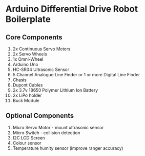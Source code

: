 # Arduino Differential Drive Robot Boilerplate

## Core Components
1. 2x Continuous Servo Motors
2. 2x Servo Wheels
3. 1x Omni-Wheel
4. Arduino Uno
6. HC-SR04 Ultrasonic Sensor
7. 5 Channel Analogue Line Finder or 1 or more Digital Line Finder
8. Chasis
9. Dupont Cables
10. 2x 3.7v 18650 Polymer Lithium Ion Battery
11. 2x LiPo holder
12. Buck Module

## Optional Components
1. Micro Servo Motor - mount ultrasonic sensor
2. Micro Switch - collision detection
3. I2C LCD Screen
4. Colour sensor
5. Temperature humity sensor (improve ranger accuracy)
